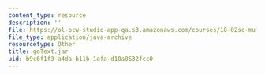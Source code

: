 ```yaml
---
content_type: resource
description: ''
file: https://ol-ocw-studio-app-qa.s3.amazonaws.com/courses/18-02sc-multivariable-calculus-fall-2010/b9c6f1f3a4dab11b1afad10a8532fcc0_goText.jar
file_type: application/java-archive
resourcetype: Other
title: goText.jar
uid: b9c6f1f3-a4da-b11b-1afa-d10a8532fcc0
---
```

